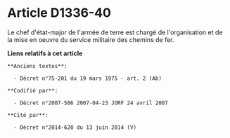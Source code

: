 # Article D1336-40

Le chef d'état-major de l'armée de terre est chargé de l'organisation et de la mise en oeuvre du service militaire des
chemins de fer.

**Liens relatifs à cet article**

	**Anciens textes**:

	  - Décret n°75-201 du 19 mars 1975 - art. 2 (Ab)

	**Codifié par**:

	  - Décret n°2007-586 2007-04-23 JORF 24 avril 2007

	**Cité par**:

	  - Décret n°2014-620 du 13 juin 2014 (V)
